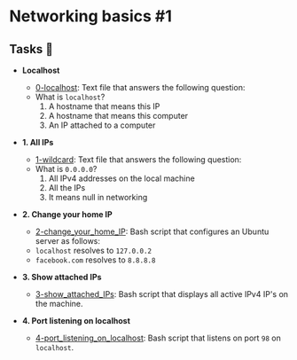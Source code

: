 # Networking basics #1

## Tasks :page_with_curl:

* **Localhost**
  * [0-localhost](./0-localhost): Text file that answers the following question:
  * What is `localhost`?
    1. A hostname that means this IP
    2. A hostname that means this computer
    3. An IP attached to a computer

* **1. All IPs**
  * [1-wildcard](./1-wildcard): Text file that answers the following question:
  * What is `0.0.0.0`?
    1. All IPv4 addresses on the local machine
    2. All the IPs
    3. It means null in networking

* **2. Change your home IP**
  * [2-change_your_home_IP](./2-change_your_home_IP): Bash script that configures
  an Ubuntu server as follows:
  * `localhost` resolves to `127.0.0.2`
  * `facebook.com` resolves to `8.8.8.8`

* **3. Show attached IPs**
  * [3-show_attached_IPs](./3-show_attached_IPs): Bash script that displays all active IPv4
  IP's on the machine.

* **4. Port listening on localhost**
  * [4-port_listening_on_localhost](./4-port_listening_on_localhost): Bash script that
  listens on port `98` on `localhost`.
